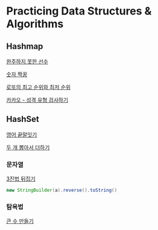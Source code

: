 # Practicing Data Structures & Algorithms


## Hashmap
[완주하지 못한 선수](https://github.com/Suyoung225/JavaPrac/blob/fcbf697974f88ca506d72ce0c03378b7ca76bffc/programmers/4.%20%EC%99%84%EC%A3%BC%ED%95%98%EC%A7%80%20%EB%AA%BB%ED%95%9C%20%EC%84%A0%EC%88%98.md)

[숫자 짝꿍](https://github.com/Suyoung225/JavaPrac/blob/e98bcbda5143454d39e2e53f1290c278ef32094e/programmers/lv.1%20%EC%88%AB%EC%9E%90%20%EC%A7%9D%EA%BF%8D.md)

[로또의 최고 순위와 최저 순위](https://github.com/Suyoung225/JavaPrac/blob/d8e15a88944755a7ba09f496c3c656a5152fb69f/programmers/17.%20%EB%A1%9C%EB%98%90%EC%9D%98%20%EC%B5%9C%EA%B3%A0%20%EC%88%9C%EC%9C%84%EC%99%80%20%EC%B5%9C%EC%A0%80%20%EC%88%9C%EC%9C%84.md)

[카카오 - 성격 유형 검사하기](https://github.com/Suyoung225/JavaPrac/blob/e323398aeeb0c2d8524c59cc0c9082d0fb8c21e9/programmers/lv1.%20%EC%B9%B4%EC%B9%B4%EC%98%A4%20-%20%EC%84%B1%EA%B2%A9%20%EC%9C%A0%ED%98%95%20%EA%B2%80%EC%82%AC%ED%95%98%EA%B8%B0.md)


## HashSet
[영어 끝말잇기](https://github.com/Suyoung225/JavaPrac/blob/ab478e78d578fa9c1967e4dadc0bcae82eaa0ffb/programmers/lv.2%20%EC%98%81%EC%96%B4%20%EB%81%9D%EB%A7%90%EC%9E%87%EA%B8%B0.md)

[두 개 뽑아서 더하기](https://github.com/Suyoung225/JavaPrac/blob/030c68f0479b316f708cd34bf51ad860b075e76f/programmers/16.%20%EB%91%90%20%EA%B0%9C%20%EB%BD%91%EC%95%84%EC%84%9C%20%EB%8D%94%ED%95%98%EA%B8%B0.md)


### 문자열
[3진법 뒤집기](https://github.com/Suyoung225/JavaPrac/blob/ec5a4e51f0c01f48e0f9ba6903c2749cdde98a3b/programmers/13.%203%EC%A7%84%EB%B2%95%20%EB%92%A4%EC%A7%91%EA%B8%B0.md)
```java
new StringBuilder(a).reverse().toString()
```

### 탐욕법
[큰 수 만들기](https://github.com/Suyoung225/JavaPrac/blob/main/programmers/lv.2%20%ED%81%B0%20%EC%88%98%20%EB%A7%8C%EB%93%A4%EA%B8%B0.md)
